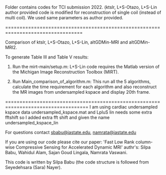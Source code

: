 Folder contains codes for TCI submission 2022. 
(ktslr, L+S-Otazo, L+S-Lin author provided code is modified for reconstruction of single coil (instead of multi coil). We used same parameters as author provided.

=================================================================================

Comparison of ktslr, L+S-Otazo, L+S-Lin, altGDMin-MRI and altGDMin-MRI2.

To generate Table III and Table V results:

1.  Run the mirt-main/setup.m: L+S-Lin code requires the Matlab version of the Michigan Image Reconstruction Toolbox (MIRT).

2.  Run Main_comparison_of_algorithm.m: This run all the 5 algorithms, calculate the time requirement for each algorithm and also reconstruct the MR images from undersampled kspace and display 20th frame.

===================================================================================
 I am using cardiac undersampled kspace data undersampled_kspace.mat and LpluS lin needs some extra fftshift so I added extra fft shift and given the name undersampled_kspace_lin

For questions contact sbabu@iastate.edu, namrata@iastate.edu

If you are using our code please cite our paper: 'Fast Low Rank column-wise Compressive Sensing for Accelerated Dynamic MRI' authr's: Silpa Babu, Wahidul Alam, Sajan Goud Lingala, Namrata Vaswani.

This code is written by Silpa Babu (the code structure is followed from Seyedehsara (Sara) Nayer).
